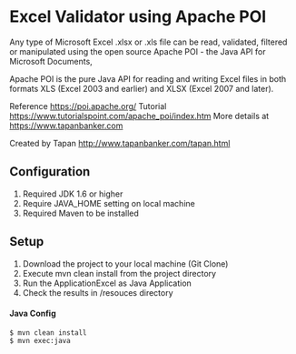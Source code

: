 # Excel Validator using Apache POI 

Any type of Microsoft Excel .xlsx or .xls file can be read, validated, filtered or manipulated using the open source Apache POI - the Java API for Microsoft Documents,

Apache POI is the pure Java API for reading and writing Excel files in both formats XLS (Excel 2003 and earlier) and XLSX (Excel 2007 and later).

Reference https://poi.apache.org/ 
Tutorial  https://www.tutorialspoint.com/apache_poi/index.htm 
More details at https://www.tapanbanker.com

Created by Tapan http://www.tapanbanker.com/tapan.html 
## Configuration
1. Required JDK 1.6 or higher
2. Require JAVA_HOME setting on local machine 
3. Required Maven to be installed 

## Setup 
1. Download the project to your local machine (Git Clone)
2. Execute mvn clean install from the project directory
3. Run the ApplicationExcel as Java Application 
4. Check the results in /resouces directory

#### Java Config

    $ mvn clean install
    $ mvn exec:java
    

